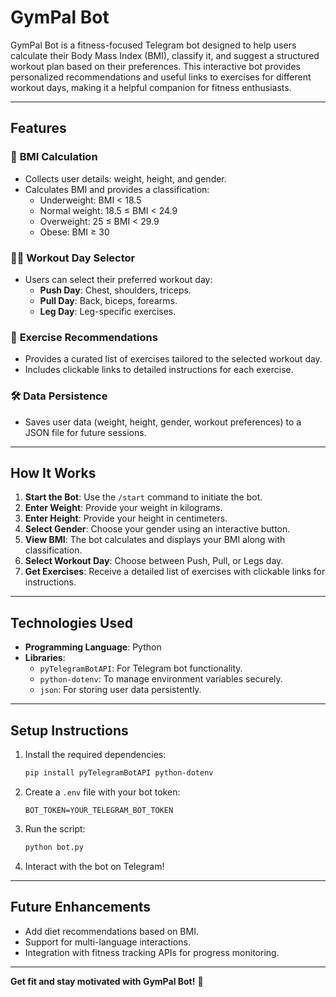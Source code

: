 # GymPal Bot

GymPal Bot is a fitness-focused Telegram bot designed to help users calculate their Body Mass Index (BMI), classify it, and suggest a structured workout plan based on their preferences. This interactive bot provides personalized recommendations and useful links to exercises for different workout days, making it a helpful companion for fitness enthusiasts.

---

## Features
### 🎯 **BMI Calculation**
- Collects user details: weight, height, and gender.
- Calculates BMI and provides a classification:
  - Underweight: BMI < 18.5
  - Normal weight: 18.5 ≤ BMI < 24.9
  - Overweight: 25 ≤ BMI < 29.9
  - Obese: BMI ≥ 30

### 🏋️‍♂️ **Workout Day Selector**
- Users can select their preferred workout day:
  - **Push Day**: Chest, shoulders, triceps.
  - **Pull Day**: Back, biceps, forearms.
  - **Leg Day**: Leg-specific exercises.

### 📖 **Exercise Recommendations**
- Provides a curated list of exercises tailored to the selected workout day.
- Includes clickable links to detailed instructions for each exercise.

### 🛠️ **Data Persistence**
- Saves user data (weight, height, gender, workout preferences) to a JSON file for future sessions.

---

## How It Works
1. **Start the Bot**: Use the `/start` command to initiate the bot.
2. **Enter Weight**: Provide your weight in kilograms.
3. **Enter Height**: Provide your height in centimeters.
4. **Select Gender**: Choose your gender using an interactive button.
5. **View BMI**: The bot calculates and displays your BMI along with classification.
6. **Select Workout Day**: Choose between Push, Pull, or Legs day.
7. **Get Exercises**: Receive a detailed list of exercises with clickable links for instructions.

---

## Technologies Used
- **Programming Language**: Python
- **Libraries**:
  - `pyTelegramBotAPI`: For Telegram bot functionality.
  - `python-dotenv`: To manage environment variables securely.
  - `json`: For storing user data persistently.

---

## Setup Instructions
1. Install the required dependencies:
   ```bash
   pip install pyTelegramBotAPI python-dotenv
   ```
2. Create a `.env` file with your bot token:
   ```
   BOT_TOKEN=YOUR_TELEGRAM_BOT_TOKEN
   ```
3. Run the script:
   ```bash
   python bot.py
   ```
4. Interact with the bot on Telegram!

---

## Future Enhancements
- Add diet recommendations based on BMI.
- Support for multi-language interactions.
- Integration with fitness tracking APIs for progress monitoring.

---

**Get fit and stay motivated with GymPal Bot!** 💪
